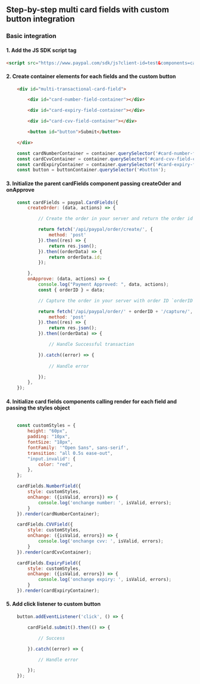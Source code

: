 ## Step-by-step multi card fields with custom button integration

### Basic integration

#### 1. Add the JS SDK script tag

```HTML
<script src="https://www.paypal.com/sdk/js?client-id=test&components=card-fields&intent=capture"><script>
```

#### 2. Create container elements for each fields and the custom button

```HTML
    <div id="multi-transactional-card-field">

        <div id="card-number-field-container"></div>

        <div id="card-expiry-field-container"></div>

        <div id="card-cvv-field-container"></div>

        <button id="button">Submit</button>

    </div>
```

```js
    const cardNumberContainer = container.querySelector('#card-number-field-container');
    const cardCvvContainer = container.querySelector('#card-cvv-field-container');
    const cardExpiryContainer = container.querySelector('#card-expiry-field-container');
    const button = buttonContainer.querySelector('#button');
```

#### 3. Initialize the parent cardFields component passing createOder and onApprove

```js
    const cardFields = paypal.CardFields({
        createOrder: (data, actions) => {

            // Create the order in your server and return the order id

            return fetch('/api/paypal/order/create/', {
                method: 'post'
            }).then((res) => {
                return res.json();
            }).then((orderData) => {
                return orderData.id;
            });

        },
        onApprove: (data, actions) => {
            console.log("Payment Approved: ", data, actions);
            const { orderID } = data;

            // Capture the order in your server with order ID `orderID`

            return fetch('/api/paypal/order/' + orderID + '/capture/', {
                method: 'post'
            }).then((res) => {
                return res.json();
            }).then((orderData) => {

                // Handle Successful transaction

            }).catch((error) => {
                
                // Handle error

            });
        },
    });
```

#### 4. Initialize card fields components calling render for each field and passing the styles object

```js

    const customStyles = {
        height: "60px",
        padding: "10px",
        fontSize: "18px",
        fontFamily: '"Open Sans", sans-serif',
        transition: "all 0.5s ease-out",
        "input.invalid": {
            color: "red",
        },
    };

    cardFields.NumberField({
        style: customStyles,
        onChange: ({isValid, errors}) => {
            console.log('onchange number: ', isValid, errors);
        }
    }).render(cardNumberContainer);

    cardFields.CVVField({
        style: customStyles,
        onChange: ({isValid, errors}) => {
            console.log('onchange cvv: ', isValid, errors);
        }
    }).render(cardCvvContainer);

    cardFields.ExpiryField({
        style: customStyles,
        onChange: ({isValid, errors}) => {
            console.log('onchange expiry: ', isValid, errors);
        }
    }).render(cardExpiryContainer);
```

#### 5. Add click listener to custom button

```js
    button.addEventListener('click', () => {

        cardField.submit().then(() => {

            // Success

        }).catch((error) => {

            // Handle error

        });
    });
```